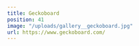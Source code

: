 ```yaml
---
title: Geckoboard
position: 41
image: "/uploads/gallery__geckoboard.jpg"
url: https://www.geckoboard.com/
---
```


